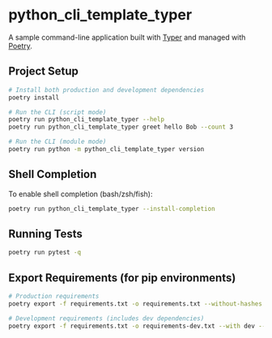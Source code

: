 # python_cli_template_typer

A sample command-line application built with [Typer](https://typer.tiangolo.com/) and managed with [Poetry](https://python-poetry.org/).

## Project Setup

```bash
# Install both production and development dependencies
poetry install

# Run the CLI (script mode)
poetry run python_cli_template_typer --help
poetry run python_cli_template_typer greet hello Bob --count 3

# Run the CLI (module mode)
poetry run python -m python_cli_template_typer version
```

## Shell Completion

To enable shell completion (bash/zsh/fish):

```bash
poetry run python_cli_template_typer --install-completion
```

## Running Tests

```bash
poetry run pytest -q
```

## Export Requirements (for pip environments)

```bash
# Production requirements
poetry export -f requirements.txt -o requirements.txt --without-hashes

# Development requirements (includes dev dependencies)
poetry export -f requirements.txt -o requirements-dev.txt --with dev --without-hashes
```

